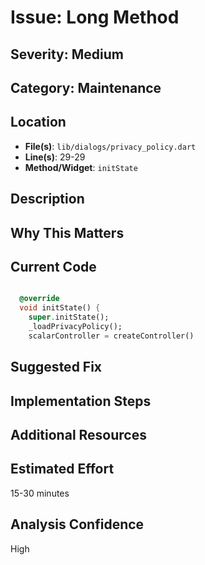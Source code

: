 # Issue: Long Method

## Severity: Medium

## Category: Maintenance

## Location
- **File(s)**: `lib/dialogs/privacy_policy.dart`
- **Line(s)**: 29-29
- **Method/Widget**: `initState`

## Description


## Why This Matters


## Current Code
```dart

  @override
  void initState() {
    super.initState();
    _loadPrivacyPolicy();
    scalarController = createController()
```

## Suggested Fix


## Implementation Steps


## Additional Resources


## Estimated Effort
15-30 minutes

## Analysis Confidence
High
